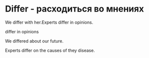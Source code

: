 # Differ - расходиться во мнениях

We differ with her.Experts differ in opinions.

differ in opinions

We differed about our future.

Experts differ on the causes of they disease.